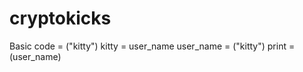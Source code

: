 # cryptokicks
Basic code = ("kitty") 
kitty = user_name
user_name = ("kitty") 
print = (user_name) 

